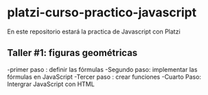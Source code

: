 # platzi-curso-practico-javascript
En este repositorio estará la practica de Javascript con Platzi

## Taller #1: figuras geométricas


-primer paso : definir las fórmulas
-Segundo paso: implementar las fórmulas en JavaScript
-Tercer paso : crear funciones
-Cuarto Paso: Intergrar JavaScript con HTML 
